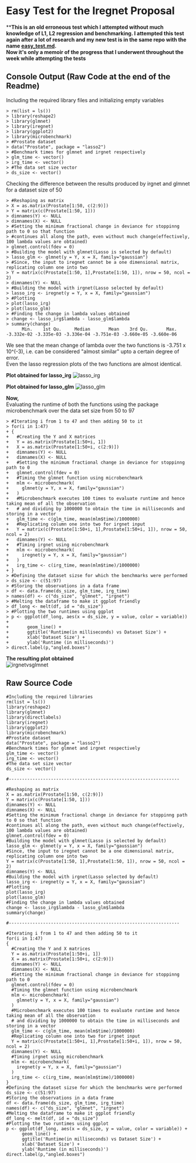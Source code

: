 # Easy Test for the Iregnet Proposal
****This is an old erroneous test which I attempted without much knowledge of L1, L2 regression and benchmarking. I attempted this test again after a lot of research and my new test is in the same repo with the name [easy_test.md](https://github.com/theadityasam/iregtest/blob/master/easy_test.md).   
Now it's only a memoir of the progress that I underwent throughout the week while attempting the tests**
## Console Output (Raw Code at the end of the Readme)
Including the required library files and initializing empty variables
```
> rm(list = ls())
> library(reshape2)
> library(glmnet)
> library(iregnet)
> library(ggplot2)
> library(microbenchmark)
> #Prostate dataset
> data("Prostate", package = "lasso2")
> #Benchmark times for glmnet and irgnet respectively
> glm_time <- vector()
> irg_time <- vector()
> #The data set size vector
> ds_size <- vector()
```

Checking the difference between the results produced by irgnet and glmnet for a dataset size of 50
```
> #Reshaping as matrix
> X = as.matrix(Prostate[1:50, c(2:9)])
> Y = matrix(c(Prostate[1:50, 1]))
> dimnames(Y) <- NULL
> dimnames(X) <- NULL
> #Setting the minimum fractional change in deviance for stoppinng path to 0 so that function 
> #continues all along the path, even without much change(effectively, 100 lambda values are obtained)
> glmnet.control(fdev = 0)
> #Building the model with glmnet(Lasso is selected by default)
> lasso_glm <- glmnet(y = Y, x = X, family="gaussian")
> #Since, the input to iregnet cannot be a one dimensional matrix, replicating column one into two
> Y = matrix(c(Prostate[1:50, 1],Prostate[1:50, 1]), nrow = 50, ncol = 2)
> dimnames(Y) <- NULL
> #Building the model with irgnet(Lasso selected by default)
> lasso_irg <- iregnet(y = Y, x = X, family="gaussian")
> #Plotting
> plot(lasso_irg)
> plot(lasso_glm)
> #Finding the change in lambda values obtained
> change <- lasso_irg$lambda - lasso_glm$lambda
> summary(change)
      Min.    1st Qu.     Median       Mean    3rd Qu.       Max. 
-3.332e-02 -3.335e-03 -3.336e-04 -3.751e-03 -3.660e-05 -3.660e-06 
```
We see that the mean change of lambda over the two functions is -3.751 x 10^(-3), i.e. can be considered "almost similar" upto a certain degree of error.  
Even the lasso regression plots of the two functions are almost identical.

**Plot obtained for lasso_irg**
![lasso_irg](https://github.com/aditya-sam/iregtest/blob/master/Images/lasso_irg.png)

**Plot obtained for lasso_glm**
![lasso_glm](https://github.com/aditya-sam/iregtest/blob/master/Images/lasso_glm.png)

**Now,**   
Evaluating the runtime of both the functions using the package microbenchmark over the data set size from 50 to 97
```
> #Iterating i from 1 to 47 and then adding 50 to it
> for(i in 1:47)
+ {
+   #Creating the Y and X matrices
+   Y = as.matrix(Prostate[1:50+i, 1])
+   X = as.matrix(Prostate[1:50+i, c(2:9)])
+   dimnames(Y) <- NULL
+   dimnames(X) <- NULL
+   #Setting the minimum fractional change in deviance for stoppinng path to 0
+   glmnet.control(fdev = 0)
+   #Timing the glmnet function using microbenchmark
+   mlm <- microbenchmark(
+     glmnet(y = Y, x = X, family="gaussian")
+   )
+   #Microbenchmark executes 100 times to evaluate runtime and hence taking mean of all the observation
+   # and dividing by 1000000 to obtain the time in milliseconds and storing in a vector
+   glm_time <- c(glm_time, mean(mlm$time)/1000000)
+   #Replicating column one into two for irgnet input
+   Y = matrix(c(Prostate[1:50+i, 1],Prostate[1:50+i, 1]), nrow = 50, ncol = 2)
+   dimnames(Y) <- NULL
+   #Timing irgnet using microbenchmark
+   mlm <- microbenchmark(
+     iregnet(y = Y, x = X, family="gaussian")
+   )
+   irg_time <- c(irg_time, mean(mlm$time)/1000000)
+ }
> #Defining the dataset sizse for which the benchmarks were performed
> ds_size <- c(51:97)
> #Storing the observations in a data frame
> df <- data.frame(ds_size, glm_time, irg_time)
> names(df) <- c("ds_size", "glmnet", "irgnet")
> #Melting the dataframe to make it ggplot friendly
> df_long <- melt(df, id = "ds_size")
> #Plotting the two runtimes using ggplot
> p <- ggplot(df_long, aes(x = ds_size, y = value, color = variable)) +
+       geom_line() +
+       ggtitle('Runtime(in milliseconds) vs Dataset Size') +
+       xlab('Dataset Size') +
+       ylab('Runtime (in milliseconds)')
> direct.label(p,"angled.boxes")
```

**The resulting plot obtained**  
![irgnetvsglmnet](https://github.com/aditya-sam/iregtest/blob/master/Images/time_comparison.png)

## Raw Source Code
```
#Including the required libraries
rm(list = ls())
library(reshape2)
library(glmnet)
library(directlabels)
library(iregnet)
library(ggplot2)
library(microbenchmark)
#Prostate dataset
data("Prostate", package = "lasso2")
#Benchmark times for glmnet and irgnet respectively
glm_time <- vector()
irg_time <- vector()
#The data set size vector
ds_size <- vector()

#-----------------------------------------------------------------

#Reshaping as matrix
X = as.matrix(Prostate[1:50, c(2:9)])
Y = matrix(c(Prostate[1:50, 1]))
dimnames(Y) <- NULL
dimnames(X) <- NULL
#Setting the minimum fractional change in deviance for stoppinng path to 0 so that function 
#continues all along the path, even without much change(effectively, 100 lambda values are obtained)
glmnet.control(fdev = 0)
#Building the model with glmnet(Lasso is selected by default)
lasso_glm <- glmnet(y = Y, x = X, family="gaussian")
#Since, the input to iregnet cannot be a one dimensional matrix, replicating column one into two
Y = matrix(c(Prostate[1:50, 1],Prostate[1:50, 1]), nrow = 50, ncol = 2)
dimnames(Y) <- NULL
#Building the model with irgnet(Lasso selected by default)
lasso_irg <- iregnet(y = Y, x = X, family="gaussian")
#Plotting
plot(lasso_irg)
plot(lasso_glm)
#Finding the change in lambda values obtained
change <- lasso_irg$lambda - lasso_glm$lambda
summary(change)

#-----------------------------------------------------------------

#Iterating i from 1 to 47 and then adding 50 to it
for(i in 1:47)
{
  #Creating the Y and X matrices
  Y = as.matrix(Prostate[1:50+i, 1])
  X = as.matrix(Prostate[1:50+i, c(2:9)])
  dimnames(Y) <- NULL
  dimnames(X) <- NULL
  #Setting the minimum fractional change in deviance for stoppinng path to 0
  glmnet.control(fdev = 0)
  #Timing the glmnet function using microbenchmark
  mlm <- microbenchmark(
    glmnet(y = Y, x = X, family="gaussian")
  )
  #Microbenchmark executes 100 times to evaluate runtime and hence taking mean of all the observation
  # and dividing by 1000000 to obtain the time in milliseconds and storing in a vector
  glm_time <- c(glm_time, mean(mlm$time)/1000000)
  #Replicating column one into two for irgnet input
  Y = matrix(c(Prostate[1:50+i, 1],Prostate[1:50+i, 1]), nrow = 50, ncol = 2)
  dimnames(Y) <- NULL
  #Timing irgnet using microbenchmark
  mlm <- microbenchmark(
    iregnet(y = Y, x = X, family="gaussian")
  )
  irg_time <- c(irg_time, mean(mlm$time)/1000000)
}
#Defining the dataset sizse for which the benchmarks were performed
ds_size <- c(51:97)
#Storing the observations in a data frame
df <- data.frame(ds_size, glm_time, irg_time)
names(df) <- c("ds_size", "glmnet", "irgnet")
#Melting the dataframe to make it ggplot friendly
df_long <- melt(df, id = "ds_size")
#Plotting the two runtimes using ggplot
p <- ggplot(df_long, aes(x = ds_size, y = value, color = variable)) +
      geom_line() +
      ggtitle('Runtime(in milliseconds) vs Dataset Size') +
      xlab('Dataset Size') +
      ylab('Runtime (in milliseconds)')
direct.label(p,"angled.boxes")
```
